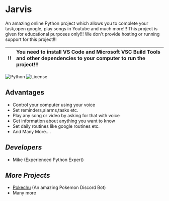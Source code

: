 # Jarvis

An amazing online Python project which allows you to complete your task,open google, play songs in Youtube and much more!!! This project is given for educational purposes only!!! We don't provide hosting or running support for this project!!!

:bangbang: | You need to install VS Code and Microsoft VSC Build Tools and other dependencies to your computer to run the project!!! 
:---: | :---

![Python](https://img.shields.io/badge/Python-3.8-red?style=for-the-badge)
![License](https://img.shields.io/github/license/AppsoftLimited/Jarvis?style=for-the-badge)


 

## Advantages
 - Control your computer using your voice
 - Set reminders,alarms,tasks etc.
 - Play any song or video by asking for that with voice
 - Get information about anything you want to know
 - Set daily routines like google routines etc.
 - And Many More....
 
## _Developers_
 - Mike (Experienced Python Expert)
 
## _More Projects_
 - [Pokechu](https://github.com/AppsoftLimited/Pokechu) (An amazing Pokemon Discord Bot) 
 - Many more
             
